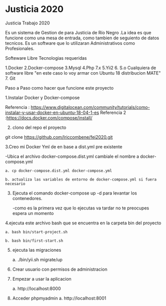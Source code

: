 # Justicia 2020
Justicia Trabajo 2020

Es un sistema de Gestion de para Justicia de Río Negro .La idea es que funcione como una mesa de entrada, como tambien de seguiento de datos tecnicos. Es un software que lo utilizaran Administrativos como Profesionales.


Softeware Libre Tecnologias requeridas

1.Docker
2.Docker-compose
3.Mysql
4.Php 7.x
5.Yii2
6. S.o Cualquiera de software libre "en este caso lo voy armar con Ubuntu 18 distribucion MATE"
7. Git

Paso a Paso como hacer que funcione este proyecto

1.Instalar Docker y Docker-compose 

Referencia : https://www.digitalocean.com/community/tutorials/como-instalar-y-usar-docker-en-ubuntu-18-04-1-es
Referencia 2 :https://docs.docker.com/compose/install/

2. clono del repo el proyecto

git clone https://github.com/lriccombene/fei2020.git


3.Creo mi Docker Yml de en base a dist.yml pre existente

-Ubica el archivo docker-compose.dist.yml  cambiale el nombre a docker-compose.yml

    a. cp docker-compose.dist.yml docker-compose.yml
    
    b. actualiza las variables de entorno de docker-compose.yml si fuera necesario 
    

3. Ejecuta el comando docker-compose up -d  para levantar los contenedores.

    -como es la primera vez que lo ejecutas va tardar no te preocupes espera un momento

4.ejecuta este archivo bash que se encuentra en la carpeta bin del proyecto

    a. bash bin/start-project.sh
    
    b. bash bin/first-start.sh
    
    
5. ejecuta las migraciones

    a.   ./bin/yii.sh migrate/up
    
6. Crear usuario con permisos de administracion

         

7. Empezar a usar la aplicacion

    a. http://localhost:8000

8. Acceder phpmyadmin
    a. http://localhost:8001









